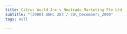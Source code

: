 ```yaml
---
title: Citrus World Inc v Neotrade Marketing Pte Ltd
subtitle: "[2000] SGHC 283 / 30\_December\_2000"
tags: null

---
```


